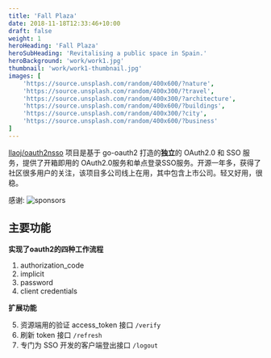 ```yaml
---
title: 'Fall Plaza'
date: 2018-11-18T12:33:46+10:00
draft: false
weight: 1
heroHeading: 'Fall Plaza'
heroSubHeading: 'Revitalising a public space in Spain.'
heroBackground: 'work/work1.jpg'
thumbnail: 'work/work1-thumbnail.jpg'
images: [
	'https://source.unsplash.com/random/400x600/?nature', 
	'https://source.unsplash.com/random/400x300/?travel',
	'https://source.unsplash.com/random/400x300/?architecture',
	'https://source.unsplash.com/random/400x600/?buildings',
	'https://source.unsplash.com/random/400x300/?city',
	'https://source.unsplash.com/random/400x600/?business'
]
---
```


[llaoj/oauth2nsso](https://github.com/llaoj/oauth2nsso) 项目是基于 go-oauth2 打造的**独立**的 OAuth2.0 和 SSO 服务，提供了开箱即用的 OAuth2.0服务和单点登录SSO服务。开源一年多，获得了社区很多用户的关注，该项目多公司线上在用，其中包含上市公司。轻又好用，很稳。

感谢:
![sponsors](https://raw.githubusercontent.com/llaoj/oauth2nsso/master/docs/sponsors.png)

## 主要功能

**实现了oauth2的四种工作流程**

1. authorization_code
2. implicit
3. password
4. client credentials

**扩展功能**

5. 资源端用的验证 access_token 接口 `/verify`
6. 刷新 token 接口 `/refresh`
7. 专门为 SSO 开发的客户端登出接口 `/logout`
